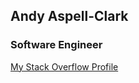 ## Andy Aspell-Clark
### Software Engineer

<!--
### Hi there 👋

**mrspaceman/mrspaceman** is a ✨ _special_ ✨ repository because its `README.md` (this file) appears on your GitHub profile.

Here are some ideas to get you started:

- 🔭 I’m currently working on ...
- 🌱 I’m currently learning ...
- 👯 I’m looking to collaborate on ...
- 🤔 I’m looking for help with ...
- 💬 Ask me about ...
- 📫 How to reach me: ...
- 😄 Pronouns: ...
- ⚡ Fun fact: ...
-->

<!--
[![Andy's github stats](https://github-readme-stats.vercel.app/api?username=mrspaceman)](https://github.com/mrspaceman)
-->

[My Stack Overflow Profile](https://stackoverflow.com/users/2182733/andy-aspell-clark?tab=profile)

